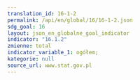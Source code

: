 ```yaml
---
translation_id: 16-1-2
permalink: /api/en/global/16/16-1-2.json
sdg_goal: 16
layout: json_en_globalne_goal_indicator
indicator: "16.1.2"
zmienne: total
indicator_variable_1: ogółem;
kategorie: null
source_url: www.stat.gov.pl
---
```

